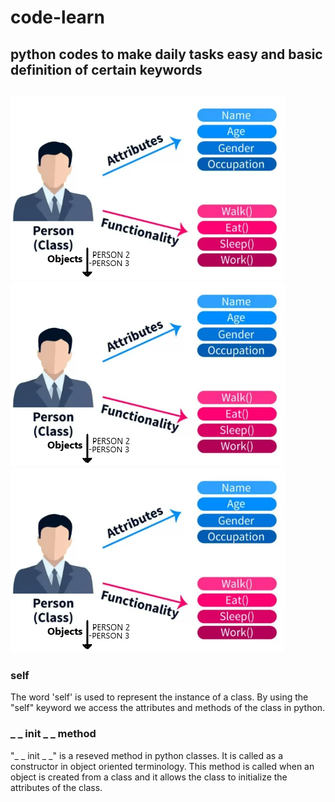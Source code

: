# code-learn
python codes to make daily tasks easy and basic definition of certain keywords
---
![class](CLASS.PNG "Class - Objects, Attributes and Functionalities") ![class](CLASS.PNG "Class - Objects, Attributes and Functionalities") 
![class](CLASS.PNG "Class - Objects, Attributes and Functionalities") 
---


### self
The word 'self' is used to represent the instance of a class. By using the "self" keyword we access the attributes and methods of the class in python.

### _ _ init _ _ method
"_ _ init _ _" is a reseved method in python classes. It is called as a constructor in object oriented terminology. This method is called when an object is created from a class and it allows the class to initialize the attributes of the class.
